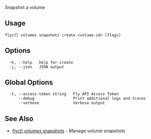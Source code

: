 Snapshot a volume


## Usage
~~~
flyctl volumes snapshots create <volume-id> [flags]
~~~

## Options

~~~
  -h, --help   help for create
  -j, --json   JSON output
~~~

## Global Options

~~~
  -t, --access-token string   Fly API Access Token
      --debug                 Print additional logs and traces
      --verbose               Verbose output
~~~

## See Also

* [flyctl volumes snapshots](/docs/flyctl/volumes-snapshots/)	 - Manage volume snapshots

